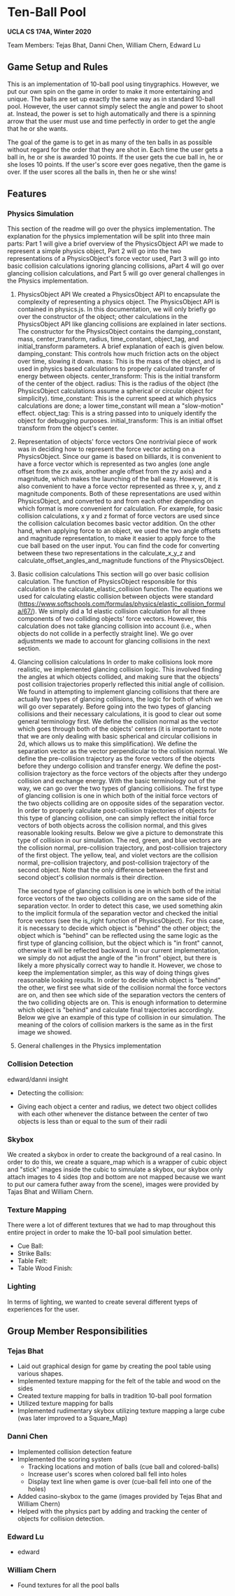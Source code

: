 # Ten-Ball Pool

**UCLA CS 174A, Winter 2020**

Team Members: Tejas Bhat, Danni Chen, William Chern, Edward Lu

## Game Setup and Rules
This is an implementation of 10-ball pool using tinygraphics. However, we put our own spin on the game in order to make it more entertaining and unique. The balls are set up exactly the same way as in standard 10-ball pool. However, the user cannot simply select the angle and power to shoot at. Instead, the power is set to high automatically and there is a spinning arrow that the user must use and time perfectly in order to get the angle that he or she wants. 

The goal of the game is to get in as many of the ten balls in as possible without regard for the order that they are shot in. Each time the user gets a ball in, he or she is awarded 10 points. If the user gets the cue ball in, he or she loses 10 points. If the user's score ever goes negative, then the game is over. If the user scores all the balls in, then he or she wins!

## Features

### Physics Simulation


This section of the readme will go over the physics implementation. The explanation for the physics implementation will be split into three main parts: Part 1 will give a brief overview of the PhysicsObject API we made to represent a simple physics object, Part 2 will go into the two representations of a PhysicsObject's force vector used, Part 3 will go into basic collision calculations ignoring glancing collisions, aPart 4 will go over glancing collision calculations, and Part 5 will go over general challenges in the Physics implementation.

1) PhysicsObject API
	We created a PhysicsObject API to encapsulate the complexity of representing a physics object. The PhysicsObject API is contained in physics.js. In this documentation, we will only briefly go over the constructor of the object; other calculations in the PhysicsObject API like glancing collisions are explained in later sections.
	The constructor for the PhysicsObject contains the damping_constant, mass, center_transform, radius, time_constant, object_tag, and initial_transform parameters. A brief explanation of each is given below.
	damping_constant: This controls how much friction acts on the object over time, slowing it down.
	mass: This is the mass of the object, and is used in physics based calculations to properly calculated transfer of energy between objects.
	center_transform: This is the initial transform of the center of the object.
	radius: This is the radius of the object (the PhysicsObject calculations assume a spherical or circular object for simplicity).
	time_constant: This is the current speed at which physics calculations are done; a lower time_constant will mean a "slow-motion" effect.
	object_tag: This is a string passed into to uniquely identify the object for debugging purposes.
	initial_transform: This is an initial offset transform from the object's center.
2) Representation of objects' force vectors
	One nontrivial piece of work was in deciding how to represent the force vector acting on a PhysicsObject. Since our game is based on billiards, it is convenient to have a force vector which is represented as two angles (one angle offset from the zx axis, another angle offset from the zy axis) and a magnitude, which makes the launching of the ball easy. However, it is also convenient to have a force vector represented as three x, y, and z magnitude components. Both of these representations are used within PhysicsObject, and converted to and from each other depending on which format is more convenient for calculation. For example, for basic collision calculations, x y and z format of force vectors are used since the collision calculation becomes basic vector addition. On the other hand, when applying force to an object, we used the two angle offsets and magnitude representation, to make it easier to apply force to the cue ball based on the user input.
	You can find the code for converting between these two representations in the calculate_x_y_z and calculate_offset_angles_and_magnitude functions of the PhysicsObject.
3) Basic collision calculations
	This section will go over basic collision calculation. The function of PhysicsObject responsible for this calculation is the calculate_elastic_collision function. 
	The equations we used for calculating elastic collision between objects were standard (https://www.softschools.com/formulas/physics/elastic_collision_formula/67/). We simply did a 1d elastic collision calculation for all three components of two colliding objects' force vectors. However, this calculation does not take glancing collision into account (i.e., when objects do not collide in a perfectly straight line). We go over adjustments we made to account for glancing collisions in the next section.
4) Glancing collision calculations
	In order to make collisions look more realistic, we implemented glancing collision logic. This involved finding the angles at which objects collided, and making sure that the objects' post collision trajectories properly reflected this initial angle of collision.
	We found in attempting to implement glancing collisions that there are actually two types of glancing collisions, the logic for both of which we will go over separately.
	Before going into the two types of glancing collisions and their necessary calculations, it is good to clear out some general terminology first. We define the collision normal as the vector which goes through both of the objects' centers (it is important to note that we are only dealing with basic spherical and circular collisions in 2d, which allows us to make this simplification). We define the separation vector as the vector perpendicular to the collision normal. We define the pre-collision trajectory as the force vectors of the objects before they undergo collision and transfer energy. We define the post-collision trajectory as the force vectors of the objects after they undergo collision and exchange energy.
	With the basic terminology out of the way, we can go over the two types of glancing collisions.
	The first type of glancing collision is one in which both of the initial force vectors of the two objects colliding are on opposite sides of the separation vector. In order to properly calculate post-collision trajectories of objects for this type of glancing collision, one can simply reflect the initial force vectors of both objects across the collision normal, and this gives reasonable looking results. Below we give a picture to demonstrate this type of collision in our simulation. The red, green, and blue vectors are the collision normal, pre-collision trajectory, and post-collision trajectory of the first object. The yellow, teal, and violet vectors are the collision normal, pre-collision trajectory, and post-collision trajectory of the second object. Note that the only difference between the first and second object's collision normals is their direction.
	
	The second type of glancing collision is one in which both of the initial force vectors of the two objects colliding are on the same side of the separation vector. In order to detect this case, we used something akin to the implicit formula of the separation vector and checked the initial force vectors (see the is_right function of PhysicsObject).  For this case, it is necessary to decide which object is "behind" the other object; the object which is "behind" can be reflected using the same logic as the first type of glancing collision, but the object which is "in front" cannot, otherwise it will be reflected backward. In our current implementation, we simply do not adjust the angle of the "in front" object, but there is likely a more physically correct way to handle it. However, we chose to keep the implementation simpler, as this way of doing things gives reasonable looking results. In order to decide which object is "behind" the other, we first see what side of the collision normal the force vectors are on, and then see which side of the separation vectors the centers of the two colliding objects are on. This is enough information to determine which object is "behind" and calculate final trajectories accordingly. Below we give an example of this type of collision in our simulation. The meaning of the colors of collision markers is the same as in the first image we showed.
	
	
5) General challenges in the Physics implementation

### Collision Detection

edward/danni insight

- Detecting the collision: 
 * Giving each object a center and radius, we detect two object collides with each other whenever the distance between the center of two objects is less than or equal to the sum of their radii

### Skybox

We created a skybox in order to create the background of a real casino. In order to do this, we create a square_map which is a wrapper of cubic object and "stick" images inside the cubic to simnulate a skybox, our skybox only attach images to 4 sides (top and bottom are not mapped because we want to put our camera futher away from the scene), images were provided by Tajas Bhat and William Chern.

### Texture Mapping

There were a lot of different textures that we had to map throughout this entire project in order to make the 10-ball pool simulation better.
- Cue Ball:
- Strike Balls:
- Table Felt:
- Table Wood Finish: 

### Lighting

In terms of lighting, we wanted to create several different tyeps of experiences for the user. 

## Group Member Responsibilities

### Tejas Bhat
- Laid out graphical design for game by creating the pool table using various shapes.
- Implemented texture mapping for the felt of the table and wood on the sides 
- Created texture mapping for balls in tradition 10-ball pool formation 
- Utilized texture mapping for balls
- Implemented rudimentary skybox utilizing texture mapping a large cube (was later improved to a Square_Map)

### Danni Chen
* Implemented collision detection feature 
* Implemented the scoring system
    * Tracking locations and motion of balls (cue ball and colored-balls)
    * Increase user's scores when colored ball fell into holes
    * Display text line when game is over (cue-ball fell into one of the holes)
* Added casino-skybox to the game (images provided by Tejas Bhat and William Chern)
* Helped with the physics part by adding and tracking the center of objects for collision detection.

### Edward Lu
- edward

### William Chern
- Found textures for all the pool balls

